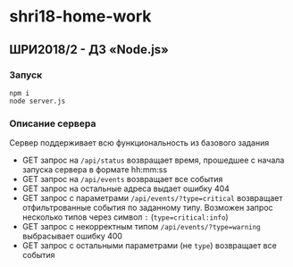 # shri18-home-work
## ШРИ2018/2 - ДЗ «Node.js»

### Запуск
```
npm i
node server.js
```

### Описание сервера
Сервер поддерживает всю функциональность из базового задания
- GET запрос на `/api/status` возвращает время, прошедшее с начала запуска сервера в формате hh:mm:ss
- GET запрос на `/api/events` возвращает все события
- GET запрос на остальные адреса выдает ошибку 404 
- GET запрос с параметрами `/api/events/?type=critical` возвращает отфильтрованные события по заданному типу. Возможен запрос несколько типов через символ `:` (`type=critical:info`)
- GET запрос с некорректным типом `/api/events/?type=warning` выбрасывает ошибку 400
- GET запрос с остальными параметрами (не `type`) возвращает все события
